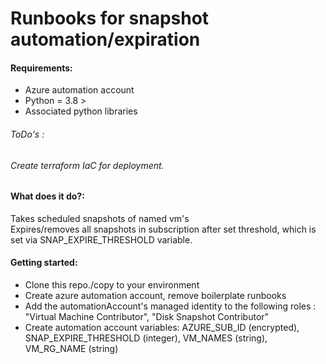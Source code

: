 # Runbooks for snapshot automation/expiration 

#### Requirements:
* Azure automation account
* Python = 3.8 > 
* Associated python libraries

###### ToDo's :
###### Create terraform IaC for deployment.

#### What does it do?:
Takes scheduled snapshots of named vm's <br>
Expires/removes all snapshots in subscription after set threshold, which is set via SNAP_EXPIRE_THRESHOLD variable.

#### Getting started:
* Clone this repo./copy to your environment<br>
* Create azure automation account, remove boilerplate runbooks
* Add the automationAccount's managed identity to the following roles : "Virtual Machine Contributor", "Disk Snapshot Contributor"
* Create automation account variables: AZURE_SUB_ID (encrypted), SNAP_EXPIRE_THRESHOLD (integer), VM_NAMES (string), VM_RG_NAME (string)
<br>

